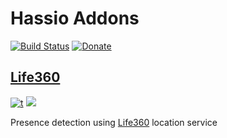 # Hassio Addons
[![Build Status](https://travis-ci.org/editter/hassio-addons.svg?branch=master)](https://travis-ci.org/editter/hassio-addons)
[![Donate](https://img.shields.io/badge/Donate-PayPal-blue.svg)](https://paypal.me/editter)

## [Life360](https://github.com/editter/hassio-addons/tree/master/life360)

[![t](https://images.microbadger.com/badges/version/editter/life360-amd64.svg)](https://microbadger.com/images/editter/life360-amd64 "Get your own version badge on microbadger.com")
[![](https://images.microbadger.com/badges/image/editter/life360-amd64.svg)](https://microbadger.com/images/editter/life360-amd64 "Get your own image badge on microbadger.com")

Presence detection using [Life360](https://life360.com) location service
